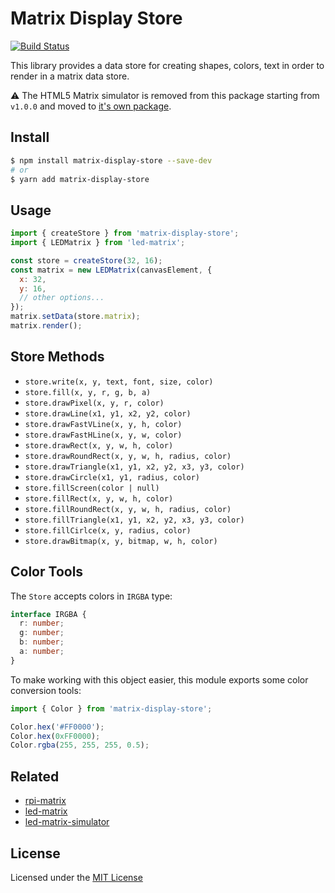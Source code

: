 # Matrix Display Store

[![Build Status](https://travis-ci.org/sallar/matrix-display-store.svg?branch=master)](https://travis-ci.org/sallar/matrix-display-store)

This library provides a data store for creating shapes, colors, text in order to render in a matrix data store.

:warning: The HTML5 Matrix simulator is removed from this package starting from `v1.0.0` and moved to [it's own package](https://github.com/sallar/led-matrix).

## Install

``` bash
$ npm install matrix-display-store --save-dev
# or
$ yarn add matrix-display-store
```

## Usage

``` js
import { createStore } from 'matrix-display-store';
import { LEDMatrix } from 'led-matrix';

const store = createStore(32, 16);
const matrix = new LEDMatrix(canvasElement, {
  x: 32,
  y: 16,
  // other options...
});
matrix.setData(store.matrix);
matrix.render();
```

## Store Methods

+ `store.write(x, y, text, font, size, color)`
+ `store.fill(x, y, r, g, b, a)`
+ `store.drawPixel(x, y, r, color)`
+ `store.drawLine(x1, y1, x2, y2, color)`
+ `store.drawFastVLine(x, y, h, color)`
+ `store.drawFastHLine(x, y, w, color)`
+ `store.drawRect(x, y, w, h, color)`
+ `store.drawRoundRect(x, y, w, h, radius, color)`
+ `store.drawTriangle(x1, y1, x2, y2, x3, y3, color)`
+ `store.drawCircle(x1, y1, radius, color)`
+ `store.fillScreen(color | null)`
+ `store.fillRect(x, y, w, h, color)`
+ `store.fillRoundRect(x, y, w, h, radius, color)`
+ `store.fillTriangle(x1, y1, x2, y2, x3, y3, color)`
+ `store.fillCirlce(x, y, radius, color)`
+ `store.drawBitmap(x, y, bitmap, w, h, color)`

## Color Tools

The `Store` accepts colors in `IRGBA` type:

``` typescript
interface IRGBA {
  r: number;
  g: number;
  b: number;
  a: number;
}
```

To make working with this object easier, this module exports some color conversion tools:

``` typescript
import { Color } from 'matrix-display-store';

Color.hex('#FF0000');
Color.hex(0xFF0000);
Color.rgba(255, 255, 255, 0.5);
```

## Related

+ [rpi-matrix](https://github.com/sallar/rpi-matrix)
+ [led-matrix](https://github.com/sallar/led-matrix)
+ [led-matrix-simulator](https://github.com/sallar/led-matrix-simulator)

## License

Licensed under the [MIT License](LICENSE)
